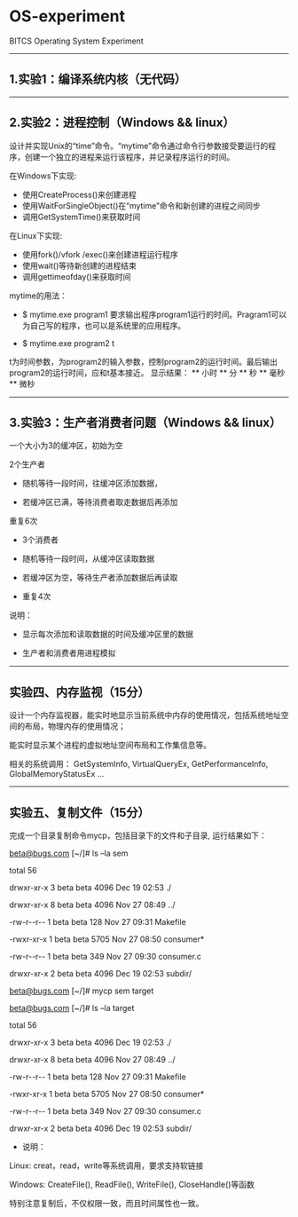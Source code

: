 # OS-experiment
BITCS Operating System Experiment

------------------------------------------------

## 1.实验1：编译系统内核（无代码）

------------------------------------------------

## 2.实验2：进程控制（Windows && linux）

 设计并实现Unix的“time”命令。“mytime”命令通过命令行参数接受要运行的程序，创建一个独立的进程来运行该程序，并记录程序运行的时间。

 在Windows下实现:

- 使用CreateProcess()来创建进程
- 使用WaitForSingleObject()在“mytime”命令和新创建的进程之间同步
- 调用GetSystemTime()来获取时间

 在Linux下实现:

- 使用fork()/vfork /exec()来创建进程运行程序
- 使用wait()等待新创建的进程结束
- 调用gettimeofday()来获取时间

 mytime的用法：

- $ mytime.exe program1
要求输出程序program1运行的时间。Pragram1可以为自己写的程序，也可以是系统里的应用程序。

- $ mytime.exe program2 t

 t为时间参数，为program2的输入参数，控制program2的运行时间。最后输出program2的运行时间，应和t基本接近。
 显示结果： ** 小时 ** 分 ** 秒 ** 毫秒 ** 微秒
 
 -------------------------------------------------------

## 3.实验3：生产者消费者问题（Windows && linux）
一个大小为3的缓冲区，初始为空

2个生产者

- 随机等待一段时间，往缓冲区添加数据，

- 若缓冲区已满，等待消费者取走数据后再添加

重复6次

- 3个消费者

- 随机等待一段时间，从缓冲区读取数据

- 若缓冲区为空，等待生产者添加数据后再读取

- 重复4次

说明：

- 显示每次添加和读取数据的时间及缓冲区里的数据

- 生产者和消费者用进程模拟

--------------------------------------------------

## 实验四、内存监视（15分） 
设计一个内存监视器，能实时地显示当前系统中内存的使用情况，包括系统地址空间的布局，物理内存的使用情况；

能实时显示某个进程的虚拟地址空间布局和工作集信息等。 

相关的系统调用： GetSystemInfo, VirtualQueryEx, GetPerformanceInfo, GlobalMemoryStatusEx …

-----------------------------------------------------

## 实验五、复制文件（15分） 

完成一个目录复制命令mycp，包括目录下的文件和子目录, 运行结果如下： 

beta@bugs.com [~/]# ls –la sem

total 56

drwxr-xr-x 3 beta beta 4096 Dec 19 02:53 ./

drwxr-xr-x 8 beta beta 4096 Nov 27 08:49 ../

-rw-r--r-- 1 beta beta 128 Nov 27 09:31 Makefile

-rwxr-xr-x 1 beta beta 5705 Nov 27 08:50 consumer*

-rw-r--r-- 1 beta beta 349 Nov 27 09:30 consumer.c

drwxr-xr-x 2 beta beta 4096 Dec 19 02:53 subdir/ 

beta@bugs.com [~/]# mycp sem target

beta@bugs.com [~/]# ls –la target 

total 56

drwxr-xr-x 3 beta beta 4096 Dec 19 02:53 ./

drwxr-xr-x 8 beta beta 4096 Nov 27 08:49 ../

-rw-r--r-- 1 beta beta 128 Nov 27 09:31 Makefile

-rwxr-xr-x 1 beta beta 5705 Nov 27 08:50 consumer*

-rw-r--r-- 1 beta beta 349 Nov 27 09:30 consumer.c

drwxr-xr-x 2 beta beta 4096 Dec 19 02:53 subdir/

- 说明： 

Linux: creat，read，write等系统调用，要求支持软链接 

Windows: CreateFile(), ReadFile(), WriteFile(), CloseHandle()等函数

特别注意复制后，不仅权限一致，而且时间属性也一致。

